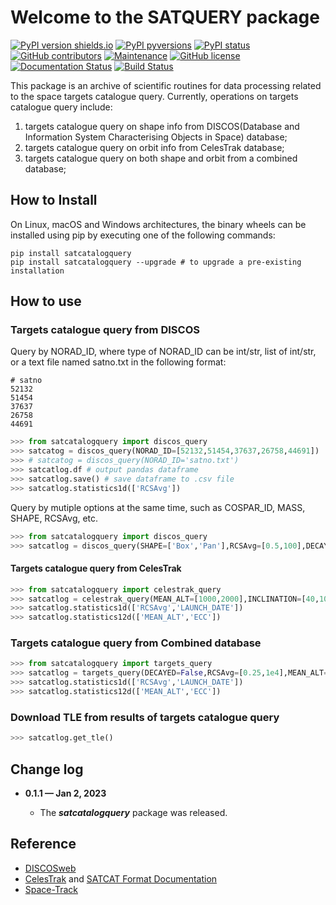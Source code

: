 # Welcome to the SATQUERY package

[![PyPI version shields.io](https://img.shields.io/pypi/v/satcatalogquery.svg)](https://pypi.python.org/pypi/satcatalogquery/) [![PyPI pyversions](https://img.shields.io/pypi/pyversions/satcatalogquery.svg)](https://pypi.python.org/pypi/satcatalogquery/) [![PyPI status](https://img.shields.io/pypi/status/satcatalogquery.svg)](https://pypi.python.org/pypi/satcatalogquery/) [![GitHub contributors](https://img.shields.io/github/contributors/lcx366/SATQUERY.svg)](https://GitHub.com/lcx366/SATQUERY/graphs/contributors/) [![Maintenance](https://img.shields.io/badge/Maintained%3F-yes-green.svg)](https://GitHub.com/lcx366/SATQUERY/graphs/commit-activity) [![GitHub license](https://img.shields.io/github/license/lcx366/SATQUERY.svg)](https://github.com/lcx366/SATQUERY/blob/master/LICENSE) [![Documentation Status](https://readthedocs.org/projects/pystmos/badge/?version=latest)](http://satcatalogquery.readthedocs.io/?badge=latest) [![Build Status](https://travis-ci.org/lcx366/satcatalogquery.svg?branch=master)](https://travis-ci.org/lcx366/satcatalogquery)

This package is an archive of scientific routines for data processing related to the space targets catalogue query. 
Currently, operations on  targets catalogue query include:

1. targets catalogue query on shape info from DISCOS(Database and Information System Characterising Objects in Space) database;
2. targets catalogue query on orbit info from CelesTrak database;
3. targets catalogue query on both shape and orbit from a combined database;

## How to Install

On Linux, macOS and Windows architectures, the binary wheels can be installed using pip by executing one of the following commands:

```
pip install satcatalogquery
pip install satcatalogquery --upgrade # to upgrade a pre-existing installation
```

## How to use

### Targets catalogue query from DISCOS

Query by NORAD_ID, where type of NORAD_ID can be int/str, list of int/str,  or a text file named satno.txt in the following format:

```
# satno
52132
51454
37637
26758
44691
```

```python
>>> from satcatalogquery import discos_query
>>> satcatog = discos_query(NORAD_ID=[52132,51454,37637,26758,44691])
>>> # satcatog = discos_query(NORAD_ID='satno.txt')
>>> satcatlog.df # output pandas dataframe
>>> satcatlog.save() # save dataframe to .csv file
>>> satcatlog.statistics1d(['RCSAvg'])
```

Query by mutiple options at the same time, such as COSPAR_ID, MASS, SHAPE, RCSAvg, etc.

```python
>>> from satcatalogquery import discos_query
>>> satcatlog = discos_query(SHAPE=['Box','Pan'],RCSAvg=[0.5,100],DECAYED=FALSE)
```

#### Targets catalogue query from CelesTrak

```python
>>> from satcatalogquery import celestrak_query
>>> satcatlog = celestrak_query(MEAN_ALT=[1000,2000],INCLINATION=[40,100],PAYLOAD=FALSE)
>>> satcatlog.statistics1d(['RCSAvg','LAUNCH_DATE'])
>>> satcatlog.statistics12d(['MEAN_ALT','ECC'])
```

### Targets catalogue query from Combined database

```python
>>> from satcatalogquery import targets_query
>>> satcatlog = targets_query(DECAYED=False,RCSAvg=[0.25,1e4],MEAN_ALT=[250,2000],TLE_STATUS=True,sort='RCSAvg')
>>> satcatlog.statistics1d(['RCSAvg','LAUNCH_DATE'])
>>> satcatlog.statistics12d(['MEAN_ALT','ECC'])
```

### Download TLE from results of targets catalogue query

```python
>>> satcatlog.get_tle()
```

## Change log

- **0.1.1 — Jan 2,  2023**
  
  - The ***satcatalogquery*** package was released.

## Reference

- [DISCOSweb](https://discosweb.esoc.esa.int)
- [CelesTrak](http://www.celestrak.com) and [SATCAT Format Documentation](https://celestrak.org/satcat/satcat-format.php)
- [Space-Track](https://www.space-track.org/auth/login)
